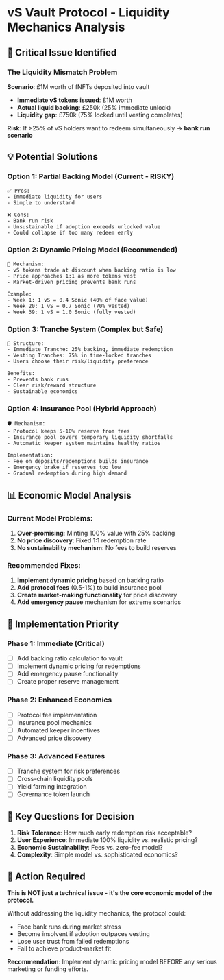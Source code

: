 # vS Vault Protocol - Liquidity Mechanics Analysis

## 🚨 **Critical Issue Identified**

### The Liquidity Mismatch Problem

**Scenario**: £1M worth of fNFTs deposited into vault
- **Immediate vS tokens issued**: £1M worth 
- **Actual liquid backing**: £250k (25% immediate unlock)
- **Liquidity gap**: £750k (75% locked until vesting completes)

**Risk**: If >25% of vS holders want to redeem simultaneously → **bank run scenario**

## 💡 **Potential Solutions**

### **Option 1: Partial Backing Model** (Current - RISKY)
```
✅ Pros: 
- Immediate liquidity for users
- Simple to understand

❌ Cons:
- Bank run risk
- Unsustainable if adoption exceeds unlocked value
- Could collapse if too many redeem early
```

### **Option 2: Dynamic Pricing Model** (Recommended)
```
🔄 Mechanism:
- vS tokens trade at discount when backing ratio is low
- Price approaches 1:1 as more tokens vest
- Market-driven pricing prevents bank runs

Example:
- Week 1: 1 vS = 0.4 Sonic (40% of face value)
- Week 20: 1 vS = 0.7 Sonic (70% vested)  
- Week 39: 1 vS = 1.0 Sonic (fully vested)
```

### **Option 3: Tranche System** (Complex but Safe)
```
🎯 Structure:
- Immediate Tranche: 25% backing, immediate redemption
- Vesting Tranches: 75% in time-locked tranches
- Users choose their risk/liquidity preference

Benefits:
- Prevents bank runs
- Clear risk/reward structure
- Sustainable economics
```

### **Option 4: Insurance Pool** (Hybrid Approach)
```
🛡️ Mechanism:
- Protocol keeps 5-10% reserve from fees
- Insurance pool covers temporary liquidity shortfalls
- Automatic keeper system maintains healthy ratios

Implementation:
- Fee on deposits/redemptions builds insurance
- Emergency brake if reserves too low
- Gradual redemption during high demand
```

## 📊 **Economic Model Analysis**

### **Current Model Problems:**
1. **Over-promising**: Minting 100% value with 25% backing
2. **No price discovery**: Fixed 1:1 redemption rate
3. **No sustainability mechanism**: No fees to build reserves

### **Recommended Fixes:**
1. **Implement dynamic pricing** based on backing ratio
2. **Add protocol fees** (0.5-1%) to build insurance pool  
3. **Create market-making functionality** for price discovery
4. **Add emergency pause** mechanism for extreme scenarios

## 🎯 **Implementation Priority**

### **Phase 1: Immediate (Critical)**
- [ ] Add backing ratio calculation to vault
- [ ] Implement dynamic pricing for redemptions
- [ ] Add emergency pause functionality
- [ ] Create proper reserve management

### **Phase 2: Enhanced Economics**  
- [ ] Protocol fee implementation
- [ ] Insurance pool mechanics
- [ ] Automated keeper incentives
- [ ] Advanced price discovery

### **Phase 3: Advanced Features**
- [ ] Tranche system for risk preferences
- [ ] Cross-chain liquidity pools
- [ ] Yield farming integration
- [ ] Governance token launch

## 💭 **Key Questions for Decision**

1. **Risk Tolerance**: How much early redemption risk acceptable?
2. **User Experience**: Immediate 100% liquidity vs. realistic pricing?
3. **Economic Sustainability**: Fees vs. zero-fee model?
4. **Complexity**: Simple model vs. sophisticated economics?

## 🚨 **Action Required**

**This is NOT just a technical issue - it's the core economic model of the protocol.**

Without addressing the liquidity mechanics, the protocol could:
- Face bank runs during market stress
- Become insolvent if adoption outpaces vesting 
- Lose user trust from failed redemptions
- Fail to achieve product-market fit

**Recommendation**: Implement dynamic pricing model BEFORE any serious marketing or funding efforts. 